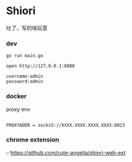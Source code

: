 # Shiori

吐了，写的啥玩意

### dev

```shell
go run main.go

open http://127.0.0.1:8080

username:admin
password:admin

```

### docker

proxy env

```shell

PROXYADDR = socks5://XXXX.XXXX.XXXX.XXXX:8023

```

### chrome extension

✅https://github.com/cute-angelia/shiori-web-ext